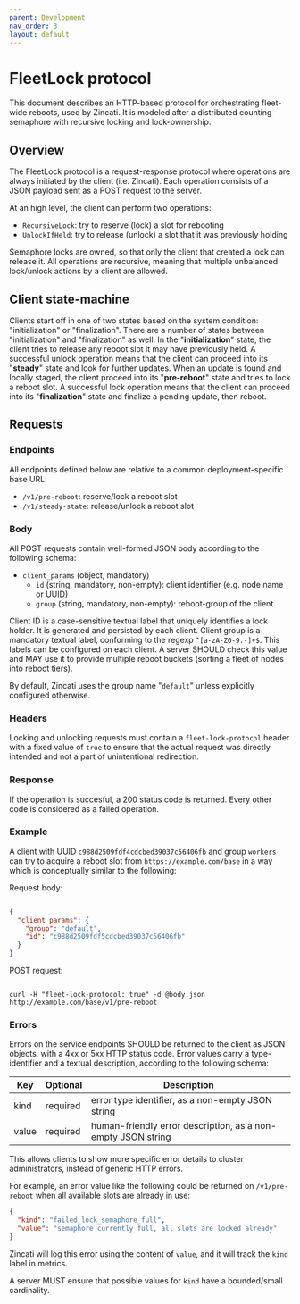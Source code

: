 ```yaml
---
parent: Development
nav_order: 3
layout: default
---
```


# FleetLock protocol

This document describes an HTTP-based protocol for orchestrating fleet-wide reboots, used by Zincati.
It is modeled after a distributed counting semaphore with recursive locking and lock-ownership.

## Overview

The FleetLock protocol is a request-response protocol where operations are always initiated by the client (i.e. Zincati).
Each operation consists of a JSON payload sent as a POST request to the server.

At an high level, the client can perform two operations:

 * `RecursiveLock`: try to reserve (lock) a slot for rebooting
 * `UnlockIfHeld`: try to release (unlock) a slot that it was previously holding

Semaphore locks are owned, so that only the client that created a lock can release it.
All operations are recursive, meaning that multiple unbalanced lock/unlock actions by a client are allowed.

## Client state-machine

Clients start off in one of two states based on the system condition: "initialization" or "finalization". There are a number of states between "initialization" and "finalization" as well.
In the "**initialization**" state, the client tries to release any reboot slot it may have previously held.
A successful unlock operation means that the client can proceed into its "**steady**" state and look for further updates.
When an update is found and locally staged, the client proceed into its "**pre-reboot**" state and tries to lock a reboot slot.
A successful lock operation means that the client can proceed into its "**finalization**" state and finalize a pending update, then reboot.

## Requests

### Endpoints

All endpoints defined below are relative to a common deployment-specific base URL:

 * `/v1/pre-reboot`: reserve/lock a reboot slot
 * `/v1/steady-state`: release/unlock a reboot slot

### Body

All POST requests contain well-formed JSON body according to the following schema:

 * `client_params` (object, mandatory)
   * `id` (string, mandatory, non-empty): client identifier (e.g. node name or UUID)
   * `group` (string, mandatory, non-empty): reboot-group of the client

Client ID is a case-sensitive textual label that uniquely identifies a lock holder. It is generated and persisted by each client.
Client group is a mandatory textual label, conforming to the regexp `^[a-zA-Z0-9.-]+$`. This labels can be configured on each client. A server SHOULD check this value and MAY use it to provide multiple reboot buckets (sorting a fleet of nodes into reboot tiers).

By default, Zincati uses the group name "`default`" unless explicitly configured otherwise.

### Headers

Locking and unlocking requests must contain a `fleet-lock-protocol` header with a fixed value of `true` to ensure that the actual request was directly intended and not a part of unintentional redirection.

### Response

If the operation is succesful, a 200 status code is returned. Every other code is considered as a failed operation.

### Example

A client with UUID `c988d2509fdf4cdcbed39037c56406fb` and group `workers` can try to acquire a reboot slot from `https://example.com/base` in a way which is conceptually similar to the following:

Request body:

```json

{
  "client_params": {
    "group": "default",
    "id": "c988d2509fdf5cdcbed39037c56406fb"
  }
}

```

POST request:

```shell

curl -H "fleet-lock-protocol: true" -d @body.json http://example.com/base/v1/pre-reboot

```

### Errors

Errors on the service endpoints SHOULD be returned to the client as JSON objects, with a 4xx or 5xx HTTP status code.
Error values carry a type-identifier and a textual description, according to the following schema:

|  Key   | Optional | Description                                                  |
|--------|----------|--------------------------------------------------------------|
| kind   | required | error type identifier, as a non-empty JSON string            |
| value  | required | human-friendly error description, as a non-empty JSON string |

This allows clients to show more specific error details to cluster administrators, instead of generic HTTP errors.

For example, an error value like the following could be returned on `/v1/pre-reboot` when all available slots are already in use:

```json
{
  "kind": "failed_lock_semaphore_full",
  "value": "semaphore currently full, all slots are locked already"
}
```

Zincati will log this error using the content of `value`, and it will track the `kind` label in metrics.

A server MUST ensure that possible values for `kind` have a bounded/small cardinality.
